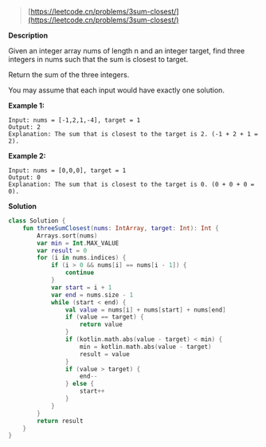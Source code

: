 > [https://leetcode.cn/problems/3sum-closest/](https://leetcode.cn/problems/3sum-closest/)

**Description**

Given an integer array nums of length n and an integer target, find three integers in nums such that the sum is closest to target.

Return the sum of the three integers.

You may assume that each input would have exactly one solution.

**Example 1:**
```text
Input: nums = [-1,2,1,-4], target = 1
Output: 2
Explanation: The sum that is closest to the target is 2. (-1 + 2 + 1 = 2).
```
**Example 2:**
```text
Input: nums = [0,0,0], target = 1
Output: 0
Explanation: The sum that is closest to the target is 0. (0 + 0 + 0 = 0).
```

**Solution**
```kotlin
class Solution {
    fun threeSumClosest(nums: IntArray, target: Int): Int {
        Arrays.sort(nums)
        var min = Int.MAX_VALUE
        var result = 0
        for (i in nums.indices) {
            if (i > 0 && nums[i] == nums[i - 1]) {
                continue
            }
            var start = i + 1
            var end = nums.size - 1
            while (start < end) {
                val value = nums[i] + nums[start] + nums[end]
                if (value == target) {
                    return value
                }
                if (kotlin.math.abs(value - target) < min) {
                    min = kotlin.math.abs(value - target)
                    result = value
                }
                if (value > target) {
                    end--
                } else {
                    start++
                }
            }
        }
        return result
    }
}
```